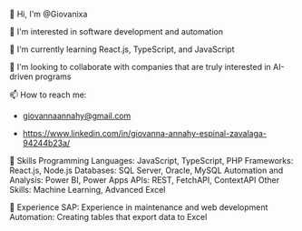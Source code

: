 👋 Hi, I'm @Giovanixa 

👀 I'm interested in software development and automation

🌱 I'm currently learning React.js, TypeScript, and JavaScript 

💞️ I'm looking to collaborate with companies that are truly interested in AI-driven programs


📫 How to reach me:
- giovannaannahy@gmail.com

- https://www.linkedin.com/in/giovanna-annahy-espinal-zavalaga-94244b23a/


🎯 Skills
Programming Languages: JavaScript, TypeScript, PHP
Frameworks: React.js, Node.js
Databases: SQL Server, Oracle, MySQL
Automation and Analysis: Power BI, Power Apps
APIs: REST, FetchAPI, ContextAPI
Other Skills: Machine Learning, Advanced Excel

🤝 Experience 
SAP: Experience in maintenance and web development
Automation: Creating tables that export data to Excel
